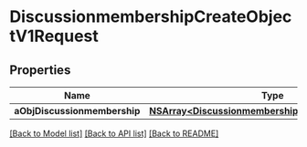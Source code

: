 # DiscussionmembershipCreateObjectV1Request

## Properties
Name | Type | Description | Notes
------------ | ------------- | ------------- | -------------
**aObjDiscussionmembership** | [**NSArray&lt;DiscussionmembershipRequestCompound&gt;***](DiscussionmembershipRequestCompound.md) |  | 

[[Back to Model list]](../README.md#documentation-for-models) [[Back to API list]](../README.md#documentation-for-api-endpoints) [[Back to README]](../README.md)


